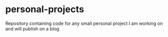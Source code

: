 # personal-projects
Repository containing code for any small personal project I am working on and will publish on a blog
